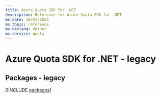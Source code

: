 ```yaml
---
title: Azure Quota SDK for .NET
description: Reference for Azure Quota SDK for .NET
ms.date: 10/01/2024
ms.topic: reference
ms.devlang: dotnet
ms.service: quota
---
```

# Azure Quota SDK for .NET - legacy
## Packages - legacy
[!INCLUDE [packages](quota-index.md)]